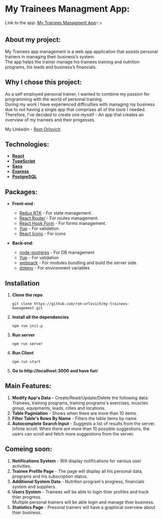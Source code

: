 # My Trainees Managment App:
Link to the app: [My Trainees Managment App](https://my-trainees-managment.herokuapp.com):point_left:

## About my project:

My Trainees app management is a web app application that assists
personal trainers in managing their business’s system.
\
The app helps the trainer manage his trainees training and nutrition programs, his leads and business’s financials.

## Why I chose this project:
As a self employed personal trainer, I wanted to combine my passion for programming with the world of personal training.
\
During my work I have experienced difficulties with managing my business due to not having a single app that comprises all of the tools I needed.
\
Therefore, I've decided to create one myself - An app that creates an overview of my trainees and their progesses.

My Linkedin - [Rom Orlovich](https://www.linkedin.com/in/rom-orlovich/)

## Technologies:

- **[React](https://reactjs.org/)**
- **[TypeScript](https://www.typescriptlang.org/)**
- **[Sass](https://www.npmjs.com/package/sass)**
- **[Express](https://www.npmjs.com/package/express)**
- **[PostgreSQL](https://www.postgresql.org/)**

## Packages:

- **Front-end** :
    - [Redux RTK](https://www.npmjs.com/package/@reduxjs/toolkit) - For state management.
    - [React Router](https://www.npmjs.com/package/react-router-dom) - For routes management.
    - [React Hook Form](https://www.npmjs.com/package/react-hook-form) - For forms management.
    - [Yup](https://www.npmjs.com/package/yup) - For validation.
    - [React Icons](https://www.npmjs.com/package/react-icons) - For icons

- **Back-end**:
    - [node-postgres](https://www.npmjs.com/package/pg) - For DB management
    - [Yup](https://www.npmjs.com/package/yup) - For validation
    - [webpack](https://www.npmjs.com/package/webpack) - For modules bundling and build the server side.
    - [dotenv](https://www.npmjs.com/package/dotenv) - For environment variables

## Installation
1. **Clone the repo**
   ```
   git clone https://github.com/rom-orlovich/my-trainees-management.git
   ```
2. **Install all the dependencies** 
   ```
   npm run init-p 
   ```
3. **Run server**
   ```
   npm run server
   ```
   
4. **Run Client**
   ```
   npm run start
   ```

5. **Go to http://localhost:3000 and have fun**!

## Main Features:
1. **Modify App's Data** - Create/Read/Update/Delete the following data: Trainees, training programs, training programs's exercises, muscles group, equipments, 
leads, cities and locations.
2. **Table Paginiation** - Shows when there are more than 10 items.
3. **Filter Table's Rows By Name** - Filters the table items by name.  
4. **Autocomplete Search Input** - Suggests a list of results from the server. \
Infinte scroll: When there are more than 10 possible suggestions, the users can scroll and fetch more suggestions from the server. 
 
 ## Comeing soon:
 1. **Notifications System** - Will display notifications for various user activities.
 2. **Trainee Profile Page** - The page will display all his personal data, programs and his subscription status.  
 3. **Additional System Data** - Nutrition program's progress, financials system and suppliers.
 4. **Users System** - Trainees will be able to login thier profiles and track thier progress.\
Multiple personal trainers will be able login and manage thier business.
 5. **Statistics Page** - Presonal trainers will have a graphical overview about thier business.


